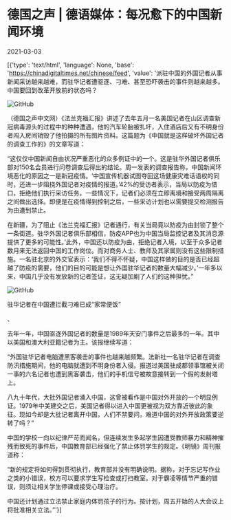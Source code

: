 # 德国之声 | 德语媒体：每况愈下的中国新闻环境

2021-03-03

[{'type': 'text/html', 'language': None, 'base': 'https://chinadigitaltimes.net/chinese/feed', 'value': '派驻中国的外国记者从事新闻采访越来越难，而驻华记者遭驱逐、刁难、甚至恐吓袭击的事件则越来越多。中国要回到改革开放前的状态吗？

![GitHub](https://chinadigitaltimes.net/chinese/files/2021/03/post-663194-603f02631b6db.)

（德国之声中文网）《法兰克福汇报》讲述了去年五月一名美国记者在山区调查新冠病毒源头的过程中的种种遭遇，他的汽车轮胎被扎坏，入住酒店后又有不明身份者闯入房间销毁了他拍摄的所有图片资料。这篇题为《中国就是这样破坏外国记者的调查工作的》的文章写道： 

“这仅仅中国新闻自由状况严重恶化的众多例证中的一个。这是驻华外国记者俱乐部对150名会员进行问卷调查后得出的结论。周一发表的调查报告称，中国新闻环境恶化的原因之一是新冠疫情。‘中国宣传机器试图夺回这场健康灾难话语权的同时，还进一步阻挠外国记者对疫情的报道。’42%的受访者表示，当局以防疫为借口，拒绝他们执行采访任务。一些情况下，记者们必须在立即离境和接受两周隔离之间做出选择。即便是在疫情得到控制之后，一些采访计划也以需要提交检测报告为由遭到禁止。

在新疆，为了阻止《法兰克福汇报》记者通行，有关当局竟以防疫为由封锁了整个一条街道。驻华外国记者俱乐部相信，防疫APP也为中国当局监控记者及其消息源提供了更多的可能性。’此外，中国还以防疫为由，拒绝记者入境，以至于众多记者数月来无法返回中国的工作岗位。而对商务人士、教师及其家属则没有这些限制措施。一名驻北京的外交官表示：‘我们不得不怀疑，中国这样做的目的是否已经超越了防疫的需要，他们的目的可能是想让外国驻华记者的数量大幅减少。’一年多以来，中国几乎没有发放新的记者签证，这无疑加剧了人们的这种担忧。”

![GitHub](https://chinadigitaltimes.net/chinese/files/2021/03/post-663194-603f0264b9374.)

驻华记者在中国遭拦截刁难已成“家常便饭”

、

去年一年，中国驱逐外国记者的数量是1989年天安门事件之后最多的一年。其中以美国和澳大利亚籍记者为主。该报继续写道：

“外国驻华记者电脑遭黑客袭击的事件也越来越频繁。法新社一名驻华记者在调查防汛措施期间，他的电脑就遭到不明身份者入侵。报道过美国驻成都领事馆被关闭一事的六名记者也遭到黑客袭击，他们的手机信号被故意接转到一个假的发射塔上。

八九十年代，大批外国记者涌入中国，这曾被看作是中国对外开放的一个明显例证。1979年中美建交之后，美国记者得以进入中国更被视为双方靠近彼此的象征。现如今却是大批记者离开中国，人们不禁要问，难道中国的对外开放政策要逆转了吗？”

中国的学校一向以纪律严苛而闻名，但连续发生多起学生因遭受教师暴力和精神摧残而致死的事件后，中国教育部已经强化了禁止体罚学生的规定。《明镜》周刊报道称：

“新的规定将如何得到贯彻执行，教育部并没有明确说明。据称，对于忘记写作业之类的小错误，校方可以要求学生写检查或打扫教室。对于霸凌等情节严重的错误，则须让相关学生停课或接受心理治疗。

中国还计划通过立法禁止家庭内体罚孩子的行为。按计划，周五开始的人大会议上将批准相关立法。”'}]
